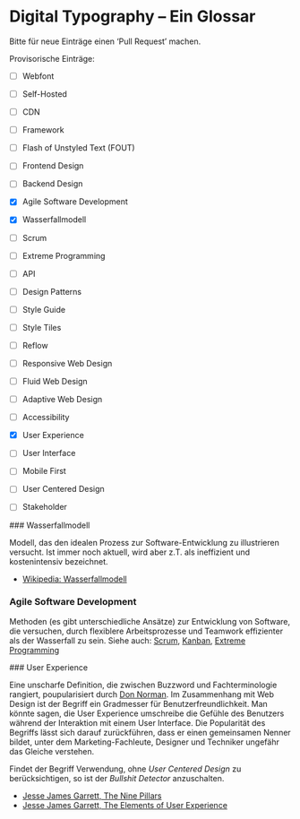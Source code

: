 # Digital Typography – Ein Glossar

Bitte für neue Einträge einen ‘Pull Request’ machen.

Provisorische Einträge:

* [ ] Webfont
* [ ] Self-Hosted
* [ ] CDN
* [ ] Framework
* [ ] Flash of Unstyled Text (FOUT)
* [ ] Frontend Design
* [ ] Backend Design
* [x] Agile Software Development
* [x] Wasserfallmodell
* [ ] Scrum
* [ ] Extreme Programming
* [ ] API
* [ ] Design Patterns
* [ ] Style Guide
* [ ] Style Tiles
* [ ] Reflow
* [ ] Responsive Web Design
* [ ] Fluid Web Design
* [ ] Adaptive Web Design
* [ ] Accessibility
* [x] User Experience
* [ ] User Interface
* [ ] Mobile First
* [ ] User Centered Design
* [ ] Stakeholder


### Wasserfallmodell

Modell, das den idealen Prozess zur Software-Entwicklung zu illustrieren versucht. Ist immer noch aktuell, wird aber z.T. als ineffizient und kostenintensiv bezeichnet.

* [Wikipedia: Wasserfallmodell](https://de.wikipedia.org/wiki/Wasserfallmodell)

### Agile Software Development

Methoden (es gibt unterschiedliche Ansätze) zur Entwicklung von Software, die versuchen, durch flexiblere Arbeitsprozesse und Teamwork effizienter als der Wasserfall zu sein.
Siehe auch: [Scrum](https://de.wikipedia.org/wiki/Scrum), [Kanban](https://de.wikipedia.org/wiki/Kanban_(Softwareentwicklung)), [Extreme Programming](https://de.wikipedia.org/wiki/Extreme_Programming)

### User Experience

Eine unscharfe Definition, die zwischen Buzzword und Fachterminologie rangiert, poupularisiert durch [Don Norman](https://en.wikipedia.org/wiki/Don_Norman). Im Zusammenhang mit Web Design ist der Begriff ein Gradmesser für Benutzerfreundlichkeit. Man könnte sagen, die User Experience umschreibe die Gefühle des Benutzers während der Interaktion mit einem User Interface. Die Popularität des Begriffs lässt sich darauf zurückführen, dass er einen gemeinsamen Nenner bildet, unter dem Marketing-Fachleute, Designer und Techniker ungefähr das Gleiche verstehen.

Findet der Begriff Verwendung, ohne *User Centered Design* zu berücksichtigen, so ist der *Bullshit Detector* anzuschalten.

* [Jesse James Garrett, The Nine Pillars](docs/9-pillars.pdf)
* [Jesse James Garrett, The Elements of User Experience](docs/elements_of_UX.pdf)
